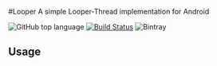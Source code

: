 #Looper 
A simple Looper-Thread implementation for Android

![GitHub top language](https://img.shields.io/github/languages/top/sellmair/looper.svg)
[![Build Status](https://travis-ci.org/sellmair/looper.svg?branch=develop)](https://travis-ci.org/sellmair/looper)
![Bintray](https://img.shields.io/bintray/v/sellmair/sellmair/looper.svg)


## Usage
